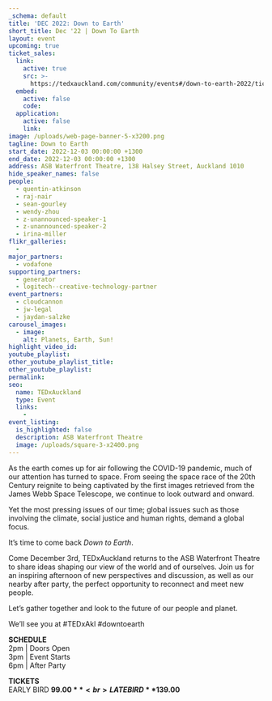 ```yaml
---
_schema: default
title: 'DEC 2022: Down to Earth'
short_title: Dec '22 | Down To Earth
layout: event
upcoming: true
ticket_sales:
  link:
    active: true
    src: >-
      https://tedxauckland.com/community/events#/down-to-earth-2022/tickets/purchase
  embed:
    active: false
    code:
  application:
    active: false
    link:
image: /uploads/web-page-banner-5-x3200.png
tagline: Down to Earth
start_date: 2022-12-03 00:00:00 +1300
end_date: 2022-12-03 00:00:00 +1300
address: ASB Waterfront Theatre, 138 Halsey Street, Auckland 1010
hide_speaker_names: false
people:
  - quentin-atkinson
  - raj-nair
  - sean-gourley
  - wendy-zhou
  - z-unannounced-speaker-1
  - z-unannounced-speaker-2
  - irina-miller
flikr_galleries:
  -
major_partners:
  - vodafone
supporting_partners:
  - generator
  - logitech--creative-technology-partner
event_partners:
  - cloudcannon
  - jw-legal
  - jaydan-salzke
carousel_images:
  - image:
    alt: Planets, Earth, Sun!
highlight_video_id:
youtube_playlist:
other_youtube_playlist_title:
other_youtube_playlist:
permalink:
seo:
  name: TEDxAuckland
  type: Event
  links:
    -
event_listing:
  is_highlighted: false
  description: ASB Waterfront Theatre
  image: /uploads/square-3-x2400.png
---
```

As the earth comes up for air following the COVID-19 pandemic, much of our attention has turned to space. From seeing the space race of the 20th Century reignite to being captivated by the first images retrieved from the James Webb Space Telescope, we continue to look outward and onward.

Yet the most pressing issues of our time; global issues such as those involving the climate, social justice and human rights, demand a global focus.

It’s time to come back *Down to Earth*.

Come December 3rd, TEDxAuckland returns to the ASB Waterfront Theatre to share ideas shaping our view of the world and of ourselves. Join us for an inspiring afternoon of new perspectives and discussion, as well as our nearby after party, the perfect opportunity to reconnect and meet new people.

Let’s gather together and look to the future of our people and planet.

We’ll see you at \#TEDxAkl \#downtoearth

**SCHEDULE**<br>2pm \| Doors Open<br>3pm \| Event Starts<br>6pm \| After Party

**TICKETS**<br>EARLY BIRD **$99.00**<br>LATE BIRD **$139.00**